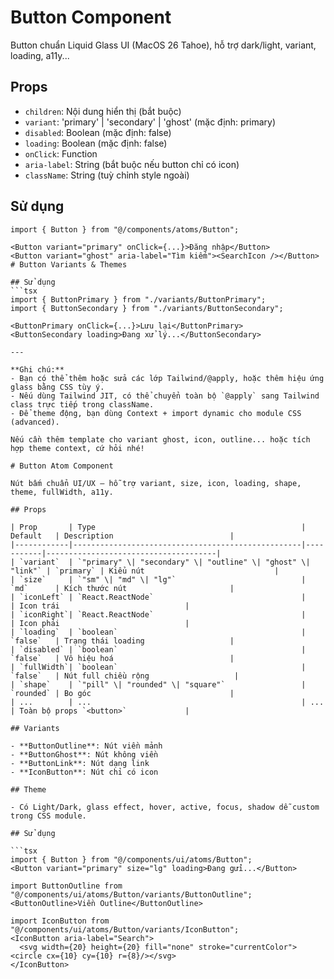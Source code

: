 # Button Component

Button chuẩn Liquid Glass UI (MacOS 26 Tahoe), hỗ trợ dark/light, variant, loading, a11y...

## Props

- `children`: Nội dung hiển thị (bắt buộc)
- `variant`: 'primary' | 'secondary' | 'ghost' (mặc định: primary)
- `disabled`: Boolean (mặc định: false)
- `loading`: Boolean (mặc định: false)
- `onClick`: Function
- `aria-label`: String (bắt buộc nếu button chỉ có icon)
- `className`: String (tuỳ chỉnh style ngoài)

## Sử dụng

```tsx
import { Button } from "@/components/atoms/Button";

<Button variant="primary" onClick={...}>Đăng nhập</Button>
<Button variant="ghost" aria-label="Tìm kiếm"><SearchIcon /></Button>
# Button Variants & Themes

## Sử dụng
```tsx
import { ButtonPrimary } from "./variants/ButtonPrimary";
import { ButtonSecondary } from "./variants/ButtonSecondary";

<ButtonPrimary onClick={...}>Lưu lại</ButtonPrimary>
<ButtonSecondary loading>Đang xử lý...</ButtonSecondary>

---

**Ghi chú:**
- Bạn có thể thêm hoặc sửa các lớp Tailwind/@apply, hoặc thêm hiệu ứng glass bằng CSS tùy ý.
- Nếu dùng Tailwind JIT, có thể chuyển toàn bộ `@apply` sang Tailwind class trực tiếp trong className.
- Để theme động, bạn dùng Context + import dynamic cho module CSS (advanced).

Nếu cần thêm template cho variant ghost, icon, outline... hoặc tích hợp theme context, cứ hỏi nhé!

# Button Atom Component

Nút bấm chuẩn UI/UX – hỗ trợ variant, size, icon, loading, shape, theme, fullWidth, a11y.

## Props

| Prop       | Type                                              | Default   | Description                          |
|------------|---------------------------------------------------|-----------|--------------------------------------|
| `variant`  | `"primary" \| "secondary" \| "outline" \| "ghost" \| "link"` | `primary` | Kiểu nút                             |
| `size`     | `"sm" \| "md" \| "lg"`                            | `md`      | Kích thước nút                       |
| `iconLeft` | `React.ReactNode`                                 |           | Icon trái                            |
| `iconRight`| `React.ReactNode`                                 |           | Icon phải                            |
| `loading`  | `boolean`                                         | `false`   | Trạng thái loading                   |
| `disabled` | `boolean`                                         | `false`   | Vô hiệu hoá                          |
| `fullWidth`| `boolean`                                         | `false`   | Nút full chiều rộng                   |
| `shape`    | `"pill" \| "rounded" \| "square"`                 | `rounded` | Bo góc                               |
| ...        | ...                                               | ...       | Toàn bộ props `<button>`             |

## Variants

- **ButtonOutline**: Nút viền mảnh
- **ButtonGhost**: Nút không viền
- **ButtonLink**: Nút dạng link
- **IconButton**: Nút chỉ có icon

## Theme

- Có Light/Dark, glass effect, hover, active, focus, shadow dễ custom trong CSS module.

## Sử dụng

```tsx
import { Button } from "@/components/ui/atoms/Button";
<Button variant="primary" size="lg" loading>Đang gửi...</Button>

import ButtonOutline from "@/components/ui/atoms/Button/variants/ButtonOutline";
<ButtonOutline>Viền Outline</ButtonOutline>

import IconButton from "@/components/ui/atoms/Button/variants/IconButton";
<IconButton aria-label="Search">
  <svg width={20} height={20} fill="none" stroke="currentColor"><circle cx={10} cy={10} r={8}/></svg>
</IconButton>
